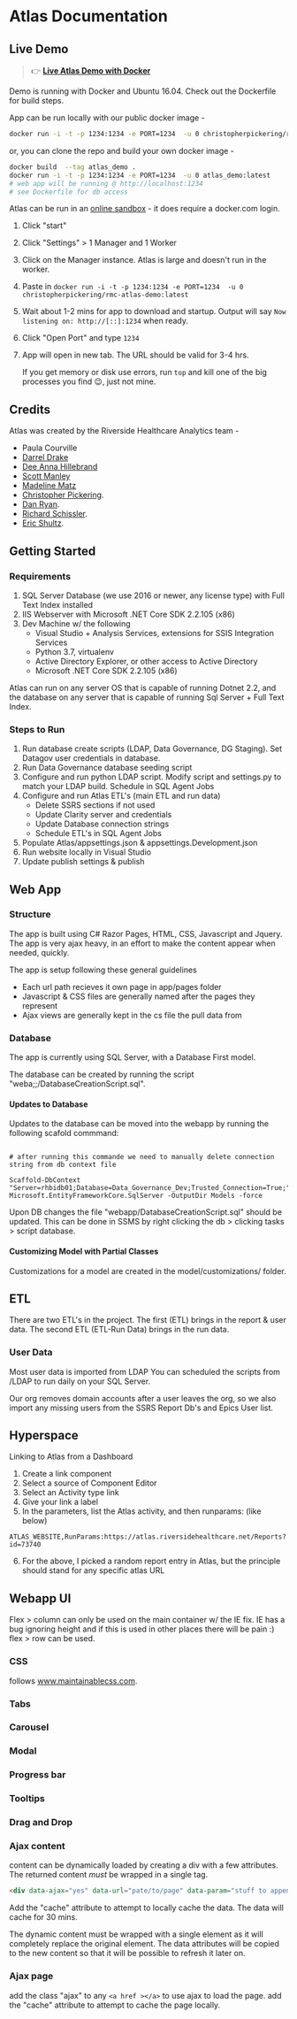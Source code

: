 <!---
	Atlas of Information Management business intelligence library and documentation database.
  Copyright (C) 2020  Riverside Healthcare, Kankakee, IL

  This program is free software: you can redistribute it and/or modify
  it under the terms of the GNU General Public License as published by
  the Free Software Foundation, either version 3 of the License, or
  (at your option) any later version.

  This program is distributed in the hope that it will be useful,
  but WITHOUT ANY WARRANTY; without even the implied warranty of
  MERCHANTABILITY or FITNESS FOR A PARTICULAR PURPOSE.  See the
  GNU General Public License for more details.

  You should have received a copy of the GNU General Public License
  along with this program.  If not, see <https://www.gnu.org/licenses/>.
-->

# Atlas Documentation

## Live Demo
> :point_right: **[Live Atlas Demo with Docker](https://hub.docker.com/r/christopherpickering/rmc-atlas-demo)**

Demo is running with Docker and Ubuntu 16.04. Check out the Dockerfile for build steps.

App can be run locally with our public docker image -
```sh
docker run -i -t -p 1234:1234 -e PORT=1234  -u 0 christopherpickering/rmc-atlas-demo:latest
```
or, you can clone the repo and build your own docker image -
```sh
docker build  --tag atlas_demo .
docker run -i -t -p 1234:1234 -e PORT=1234  -u 0 atlas_demo:latest
# web app will be running @ http://localhost:1234
# see Dockerfile for db access
```

Atlas can be run in an [online sandbox](https://labs.play-with-docker.com/) - it does require a docker.com login.

1. Click "start"
2. Click "Settings" > 1 Manager and 1 Worker
3. Click on the Manager instance. Atlas is large and doesn't run in the worker.
4. Paste in ```docker run -i -t -p 1234:1234 -e PORT=1234  -u 0 christopherpickering/rmc-atlas-demo:latest```
5. Wait about 1-2 mins for app to download and startup. Output will say ```Now listening on: http://[::]:1234``` when ready.
6. Click "Open Port" and type ```1234```
7. App will open in new tab. The URL should be valid for 3-4 hrs.

    If you get memory or disk use errors, run ```top``` and kill one of the big processes you find :wink:, just not mine.

## Credits

Atlas was created by the Riverside Healthcare Analytics team -

* Paula Courville
* [Darrel Drake](https://www.linkedin.com/in/darrel-drake-57562529)
* [Dee Anna Hillebrand](https://github.com/DHillebrand2016)
* [Scott Manley](https://github.com/Scott-Manley)
* [Madeline Matz](mailto:mmatz@RHC.net)
* [Christopher Pickering](https://github.com/christopherpickering).
* [Dan Ryan](https://github.com/danryan1011).
* [Richard Schissler](https://github.com/schiss152).
* [Eric Shultz](https://github.com/eshultz).

## Getting Started

### Requirements
1. SQL Server Database (we use 2016 or newer, any license type) with Full Text Index installed
2. IIS Webserver with Microsoft .NET Core SDK 2.2.105 (x86)
3. Dev Machine w/ the following
    * Visual Studio + Analysis Services, extensions for SSIS Integration Services
    * Python 3.7, virtualenv
    * Active Directory Explorer, or other access to Active Directory
    * Microsoft .NET Core SDK 2.2.105 (x86)

Atlas can run on any server OS that is capable of running Dotnet 2.2, and the database on any server that is capable of running Sql Server + Full Text Index.

### Steps to Run
1. Run database create scripts (LDAP, Data Governance, DG Staging). Set Datagov user credentials in database.
2. Run Data Governance database seeding script
2. Configure and run python LDAP script. Modify script and settings.py to match your LDAP build. Schedule in SQL Agent Jobs
3. Configure and run Atlas ETL's (main ETL and run data)
    * Delete SSRS sections if not used
    * Update Clarity server and credentials
    * Update Database connection strings
    * Schedule ETL's in SQL Agent Jobs
4. Populate Atlas/appsettings.json & appsettings.Development.json
5. Run website locally in Visual Studio
6. Update publish settings & publish

## Web App

### Structure

The app is built using C# Razor Pages, HTML, CSS, Javascript and Jquery. The app is very ajax heavy, in an effort to make the content appear when needed, quickly.

The app is setup following these general guidelines

* Each url path recieves it own page in app/pages folder
* Javascript & CSS files are generally named after the pages they represent
* Ajax views are generally kept in the cs file the pull data from

### Database

The app is currently using SQL Server, with a Database First model.

The database can be created by running the script "weba;;/DatabaseCreationScript.sql".

#### Updates to Database

Updates to the database can be moved into the webapp by running the following scafold commmand:

```

# after running this commande we need to manually delete connection string from db context file

Scaffold-DbContext "Server=rhbidb01;Database=Data_Governance_Dev;Trusted_Connection=True;" Microsoft.EntityFrameworkCore.SqlServer -OutputDir Models -force

```

Upon DB changes the file "webapp/DatabaseCreationScript.sql" should be updated. This can be done in SSMS by right clicking the db > clicking tasks > script database.


#### Customizing Model with Partial Classes
Customizations for a model are created in the model/customizations/ folder.

## ETL

There are two ETL's in the project. The first (ETL) brings in the report & user data. The second ETL (ETL-Run Data) brings in the run data.

### User Data
Most user data is imported from LDAP You can scheduled the scripts from /LDAP to run daily on your SQL Server.

Our org removes domain accounts after a user leaves the org, so we also import any missing users from the SSRS Report Db's and Epics User list.


## Hyperspace

Linking to Atlas from a Dashboard
1. Create a link component
2. Select a source of Component Editor
3. Select an Activity type link
4. Give your link a label
5. In the parameters, list the Atlas activity, and then runparams:<URL of the content> (like below)
```
ATLAS_WEBSITE,RunParams:https://atlas.riversidehealthcare.net/Reports?id=73740
```
6. For the above, I picked a random report entry in Atlas, but the principle should stand for any specific atlas URL


## Webapp UI

Flex > column can only be used on the main container w/ the IE fix. IE has a bug ignoring height and if this is used in other places there will be pain :) flex > row can be used.

### CSS
follows www.maintainablecss.com.

### Tabs
### Carousel
### Modal
### Progress bar
### Tooltips
### Drag and Drop


### Ajax content

content can be dynamically loaded by creating a div with a few attributes. The returned content *must* be wrapped in a single tag.
```html
<div data-ajax="yes" data-url="pate/to/page" data-param="stuff to append to url" data-loadtag="optional tag to load from response"></div>
```
Add the "cache" attribute to attempt to locally cache the data. The data will cache for 30 mins.

The dynamic content must be wrapped with a single element as it will completely replace the original element. The data attributes will be copied to the new content so that it will be possible to refresh it later on.

### Ajax page

add the class "ajax" to any `<a href ></a>` to use ajax to load the page. add the "cache" attribute to attempt to cache the page locally.